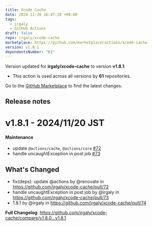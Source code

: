```yaml
---
title: Xcode Cache
date: 2024-11-20 16:47:28 +00:00
tags:
  - irgaly
  - GitHub Actions
draft: false
repo: irgaly/xcode-cache
marketplace: https://github.com/marketplace/actions/xcode-cache
version: v1.8.1
dependentsNumber: "61"
---
```



Version updated for **irgaly/xcode-cache** to version **v1.8.1**.
- This action is used across all versions by **61** repositories.

Go to the [GitHub Marketplace](https://github.com/marketplace/actions/xcode-cache) to find the latest changes.

## Release notes

# v1.8.1 - 2024/11/20 JST

#### Maintenance

* update `@actions/cache`, `@actions/core` [#72](https://github.com/irgaly/xcode-cache/pull/72)
* handle uncaughtException in post job [#73](https://github.com/irgaly/xcode-cache/pull/73)

## What's Changed

* fix(deps): update @actions by @renovate in https://github.com/irgaly/xcode-cache/pull/72
* handle uncaughtException in post job by @irgaly in https://github.com/irgaly/xcode-cache/pull/73
* 1.8.1 by @irgaly in https://github.com/irgaly/xcode-cache/pull/74

**Full Changelog**: https://github.com/irgaly/xcode-cache/compare/v1.8.0...v1.8.1
